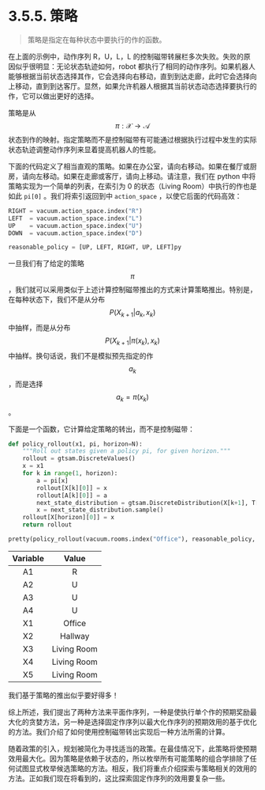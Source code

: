 # 3.5.5. 策略

> 策略是指定在每种状态中要执行的作的函数。

在上面的示例中，动作序列 R，U，L，L 的控制磁带转展栏多次失败。失败的原因似乎很明显：无论状态轨迹如何，robot 都执行了相同的动作序列。如果机器人能够根据当前状态选择其作，它会选择向右移动，直到到达走廊，此时它会选择向上移动，直到到达客厅。显然，如果允许机器人根据其当前状态动态选择要执行的作，它可以做出更好的选择。

策略是从$$\pi:\mathcal{X} \rightarrow \mathcal{A}$$状态到作的映射。指定策略而不是控制磁带有可能通过根据执行过程中发生的实际状态轨迹调整动作序列来显着提高机器人的性能。

下面的代码定义了相当直观的策略。如果在办公室，请向右移动。如果在餐厅或厨房，请向左移动。如果在走廊或客厅，请向上移动。请注意，我们在 python 中将策略实现为一个简单的列表，在索引为 0 的状态（Living Room）中执行的作也是如此 `pi[0]` 。我们将索引返回到中 `action_space` ，以使它后面的代码高效：

```python
RIGHT = vacuum.action_space.index("R")
LEFT  = vacuum.action_space.index("L")
UP    = vacuum.action_space.index("U")
DOWN  = vacuum.action_space.index("D")

reasonable_policy = [UP, LEFT, RIGHT, UP, LEFT]py
```

一旦我们有了给定的策略$$\pi$$，我们就可以采用类似于上述计算控制磁带推出的方式来计算策略推出。特别是，在每种状态下，我们不是从分布$$P(X_{k+1}|a_k,x_k)$$中抽样，而是从分布$$P(X_{k+1}|\pi(x_k),x_k)$$中抽样。换句话说，我们不是模拟预先指定的作$$a_k$$，而是选择$$a_k=\pi(x_k)$$。

下面是一个函数，它计算给定策略的转出，而不是控制磁带：

```python
def policy_rollout(x1, pi, horizon=N):
    """Roll out states given a policy pi, for given horizon."""
    rollout = gtsam.DiscreteValues()
    x = x1
    for k in range(1, horizon):
        a = pi[x]
        rollout[X[k][0]] = x
        rollout[A[k][0]] = a
        next_state_distribution = gtsam.DiscreteDistribution(X[k+1], T[x, a])
        x = next_state_distribution.sample()
    rollout[X[horizon][0]] = x
    return rollout

pretty(policy_rollout(vacuum.rooms.index("Office"), reasonable_policy, horizon=5))
```

| Variable   |   Value     |
| :--------: | :---------: |
|     A1     |      R      |
|     A2     |      U      |
|     A3     |      U      |
|     A4     |      U      |
|     X1     |    Office   |
|     X2     |   Hallway   |
|     X3     | Living Room |
|     X4     | Living Room |
|     X5     | Living Room |

我们基于策略的推出似乎要好得多！

综上所述，我们提出了两种方法来平面作序列，一种是使执行单个作的预期奖励最大化的贪婪方法，另一种是选择固定作序列以最大化作序列的预期效用的基于优化的方法。我们介绍了如何使用控制磁带转出实现后一种方法所需的计算。

随着政策的引入，规划被简化为寻找适当的政策。在最佳情况下，此策略将使预期效用最大化。因为策略是依赖于状态的，所以枚举所有可能策略的组合学排除了任何试图显式枚举候选策略的方法。相反，我们将重点介绍探索与策略相关的效用的方法。正如我们现在将看到的，这比探索固定作序列的效用要复杂一些。
